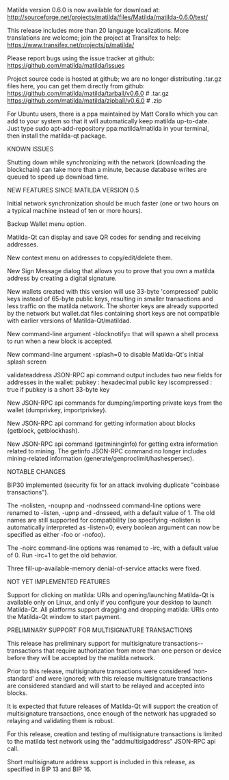 Matilda version 0.6.0 is now available for download at:
http://sourceforge.net/projects/matilda/files/Matilda/matilda-0.6.0/test/

This release includes more than 20 language localizations.
More translations are welcome; join the
project at Transifex to help:
https://www.transifex.net/projects/p/matilda/

Please report bugs using the issue tracker at github:
https://github.com/matilda/matilda/issues

Project source code is hosted at github; we are no longer
distributing .tar.gz files here, you can get them
directly from github:
https://github.com/matilda/matilda/tarball/v0.6.0  # .tar.gz
https://github.com/matilda/matilda/zipball/v0.6.0  # .zip

For Ubuntu users, there is a ppa maintained by Matt Corallo which
you can add to your system so that it will automatically keep
matilda up-to-date.  Just type
sudo apt-add-repository ppa:matilda/matilda
in your terminal, then install the matilda-qt package.


KNOWN ISSUES

Shutting down while synchronizing with the network
(downloading the blockchain) can take more than a minute,
because database writes are queued to speed up download
time.


NEW FEATURES SINCE MATILDA VERSION 0.5

Initial network synchronization should be much faster
(one or two hours on a typical machine instead of ten or more
hours).

Backup Wallet menu option.

Matilda-Qt can display and save QR codes for sending
and receiving addresses.

New context menu on addresses to copy/edit/delete them.

New Sign Message dialog that allows you to prove that you
own a matilda address by creating a digital
signature.

New wallets created with this version will
use 33-byte 'compressed' public keys instead of
65-byte public keys, resulting in smaller
transactions and less traffic on the matilda
network. The shorter keys are already supported
by the network but wallet.dat files containing
short keys are not compatible with earlier
versions of Matilda-Qt/matildad.

New command-line argument -blocknotify=<command>
that will spawn a shell process to run <command> 
when a new block is accepted.

New command-line argument -splash=0 to disable
Matilda-Qt's initial splash screen

validateaddress JSON-RPC api command output includes
two new fields for addresses in the wallet:
pubkey : hexadecimal public key
iscompressed : true if pubkey is a short 33-byte key

New JSON-RPC api commands for dumping/importing
private keys from the wallet (dumprivkey, importprivkey).

New JSON-RPC api command for getting information about
blocks (getblock, getblockhash).

New JSON-RPC api command (getmininginfo) for getting
extra information related to mining. The getinfo
JSON-RPC command no longer includes mining-related
information (generate/genproclimit/hashespersec).



NOTABLE CHANGES

BIP30 implemented (security fix for an attack involving
duplicate "coinbase transactions").

The -nolisten, -noupnp and -nodnsseed command-line
options were renamed to -listen, -upnp and -dnsseed,
with a default value of 1. The old names are still
supported for compatibility (so specifying -nolisten
is automatically interpreted as -listen=0; every
boolean argument can now be specified as either
-foo or -nofoo).

The -noirc command-line options was renamed to
-irc, with a default value of 0. Run -irc=1 to
get the old behavior.

Three fill-up-available-memory denial-of-service
attacks were fixed.


NOT YET IMPLEMENTED FEATURES

Support for clicking on matilda: URIs and
opening/launching Matilda-Qt is available only on Linux,
and only if you configure your desktop to launch
Matilda-Qt. All platforms support dragging and dropping
matilda: URIs onto the Matilda-Qt window to start
payment.


PRELIMINARY SUPPORT FOR MULTISIGNATURE TRANSACTIONS

This release has preliminary support for multisignature
transactions-- transactions that require authorization
from more than one person or device before they
will be accepted by the matilda network.

Prior to this release, multisignature transactions
were considered 'non-standard' and were ignored;
with this release multisignature transactions are
considered standard and will start to be relayed
and accepted into blocks.

It is expected that future releases of Matilda-Qt
will support the creation of multisignature transactions,
once enough of the network has upgraded so relaying
and validating them is robust.

For this release, creation and testing of multisignature
transactions is limited to the matilda test network using
the "addmultisigaddress" JSON-RPC api call.

Short multisignature address support is included in this
release, as specified in BIP 13 and BIP 16.
